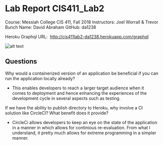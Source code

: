 # Lab Report CIS411_Lab2

Course: Messiah College CIS 411, Fall 2018
Instructors: Joel Worrall & Trevor Bunch
Name: David Abraham
GitHub: da1238


Heroku Graphql URL:  http://cis411lab2-da1238.herokuapp.com/graphql

![alt text](https://github.com/da1238/cis411_lab2/labreports/Screen_Shot_2018-11-26_at_2.58.39_PM.png?)

## Questions

Why would a containerized version of an application be beneficial if you can run the application locally already?

- This enables developers to reach a larger target audience when it comes to deployment and hence enhancing the experiences of the development cycle in several aspects such as testing.

If we have the ability to publish directory to Heroku, why involve a CI solution like CircleCI? What benefit does it provide?

- CircleCi allows developers to keep an eye on the state of the application in a manner in which allows for continious re-evaluation. From what I understand, it pretty much allows for extreme programming in a simpler manner.
